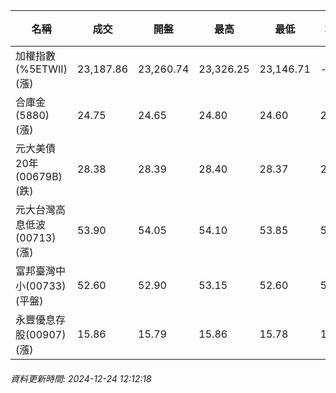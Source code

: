 | 名稱 | 成交 | 開盤 | 最高 | 最低 | 均價 | 成交金額(億) | 昨收 | 漲跌幅 | 漲跌 | 總量 | 昨量 | 振幅 |
| -------- | -------- | -------- | -------- |-------- | -------- | -------- |-------- |-------- |-------- | -------- | -------- |-------- |
|加權指數(%5ETWII) (漲)|23,187.86|23,260.74|23,326.25|23,146.71|-|2,388.88|23,104.54|0.36%|83.32|4,750,610|0|0.78%|
|合庫金(5880) (漲)|24.75|24.65|24.80|24.60|24.71|0.850|24.50|1.02%|0.25|3,441|8,740|0.82%|
|元大美債20年(00679B) (跌)|28.38|28.39|28.40|28.37|28.37|10.48|28.57|0.67%|0.19|36,932|37,236|0.11%|
|元大台灣高息低波(00713) (漲)|53.90|54.05|54.10|53.85|53.97|1.92|53.85|0.09%|0.05|3,563|7,588|0.46%|
|富邦臺灣中小(00733) (平盤)|52.60|52.90|53.15|52.60|52.97|0.186|52.60|0.00%|0.00|351|558|1.05%|
|永豐優息存股(00907) (漲)|15.86|15.79|15.86|15.78|15.82|0.448|15.79|0.44%|0.07|2,832|4,740|0.51%|
###### 資料更新時間: 2024-12-24 12:12:18